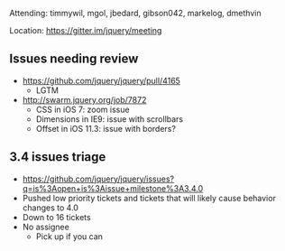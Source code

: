 Attending: timmywil, mgol, jbedard, gibson042, markelog, dmethvin

Location: https://gitter.im/jquery/meeting

## Issues needing review
* https://github.com/jquery/jquery/pull/4165 
  - LGTM
* http://swarm.jquery.org/job/7872 
  - CSS in iOS 7: zoom issue
  - Dimensions in IE9: issue with scrollbars
  - Offset in iOS 11.3: issue with borders?

## 3.4 issues triage
* https://github.com/jquery/jquery/issues?q=is%3Aopen+is%3Aissue+milestone%3A3.4.0
* Pushed low priority tickets and tickets that will likely cause behavior changes to 4.0
* Down to 16 tickets
* No assignee
  - Pick up if you can
